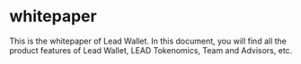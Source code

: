 # whitepaper
This is the whitepaper of Lead Wallet. In this document, you will find all the product features of Lead Wallet, LEAD Tokenomics, Team and Advisors, etc.
